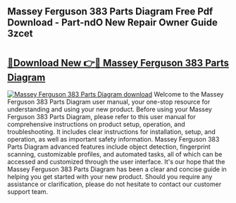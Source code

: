 ## Massey Ferguson 383 Parts Diagram Free Pdf Download - Part-ndO New Repair Owner Guide 3zcet

# <h2><a href="http://dfpl8r.blite.top/?on=Massey+Ferguson+383+Parts+Diagram">🔗Download New 👉🔴 Massey Ferguson 383 Parts Diagram</a></h2>

[![Massey Ferguson 383 Parts Diagram download](https://i.imgur.com/lujVjoI.png)](http://dfpl8r.blite.top/?on=Massey+Ferguson+383+Parts+Diagram)
Welcome to the Massey Ferguson 383 Parts Diagram user manual, your one-stop resource for understanding and using your new product. Before using your Massey Ferguson 383 Parts Diagram, please refer to this user manual for comprehensive instructions on product setup, operation, and troubleshooting. It includes clear instructions for installation, setup, and operation, as well as important safety information. Massey Ferguson 383 Parts Diagram advanced features include object detection, fingerprint scanning, customizable profiles, and automated tasks, all of which can be accessed and customized through the user interface. It's our hope that the Massey Ferguson 383 Parts Diagram has been a clear and concise guide in helping you get started with your new product. Should you require any assistance or clarification, please do not hesitate to contact our customer support team.
